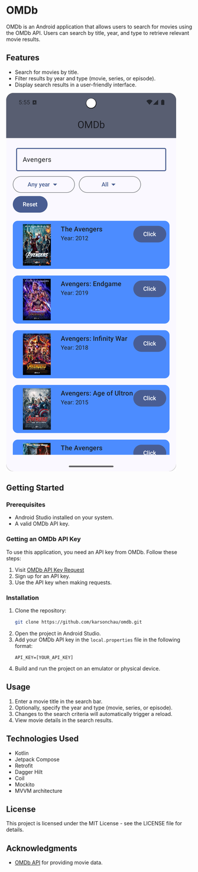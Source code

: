 # OMDb

OMDb is an Android application that allows users to search for movies using the OMDb API. Users can search by title, year, and type to retrieve relevant movie results.

## Features
- Search for movies by title.
- Filter results by year and type (movie, series, or episode).
- Display search results in a user-friendly interface.

![Alt text](assets/screenshot.png)

## Getting Started
### Prerequisites
- Android Studio installed on your system.
- A valid OMDb API key.

### Getting an OMDb API Key
To use this application, you need an API key from OMDb. Follow these steps:
1. Visit [OMDb API Key Request](https://www.omdbapi.com/apikey.aspx)
2. Sign up for an API key.
3. Use the API key when making requests.

### Installation
1. Clone the repository:
   ```sh
   git clone https://github.com/karsonchau/omdb.git
   ```
2. Open the project in Android Studio.
3. Add your OMDb API key in the `local.properties` file in the following format:
   ```
   API_KEY=[YOUR_API_KEY]
   ```
4. Build and run the project on an emulator or physical device.

## Usage
1. Enter a movie title in the search bar.
2. Optionally, specify the year and type (movie, series, or episode).
3. Changes to the search criteria will automatically trigger a reload.
4. View movie details in the search results.

## Technologies Used
- Kotlin
- Jetpack Compose
- Retrofit
- Dagger Hilt
- Coil
- Mockito
- MVVM architecture

## License
This project is licensed under the MIT License - see the LICENSE file for details.

## Acknowledgments
- [OMDb API](https://www.omdbapi.com/) for providing movie data.



